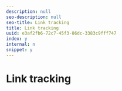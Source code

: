 ```yaml
---
description: null
seo-description: null
seo-title: Link tracking
title: Link tracking
uuid: e3af2fb6-72c7-45f3-86dc-3383c9fff747
index: y
internal: n
snippet: y
---
```


# Link tracking


